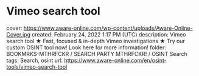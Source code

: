 # Vimeo search tool

cover: https://www.aware-online.com/wp-content/uploads/Aware-Online-Cover.jpg
created: February 24, 2022 1:17 PM (UTC)
description: Vimeo search tool ★ Fast, focused & in-depth Vimeo investigations ★ Try our custom OSINT tool now! Look here for more information!
folder: BOOKMRKS-MTHRFCKR / SEARCH PARTY MTHRFCKR! / OSINT Search
tags: Search, osint
url: https://www.aware-online.com/en/osint-tools/vimeo-search-tool